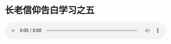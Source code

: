 # 长老信仰告白学习之五

<audio style="width: 100%;" preload="false" controls controlslist="nodownload"><source src="http://file.simai.life/audio/mp3/old/12295.mp3" type="audio/mpeg">Your browser does not support the audio element.</audio>


